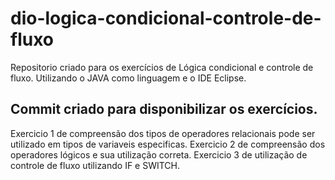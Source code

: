 # dio-logica-condicional-controle-de-fluxo
Repositorio criado para os exercícios de Lógica condicional e controle de fluxo.
Utilizando o JAVA como linguagem e o IDE Eclipse.

## Commit criado para disponibilizar os exercícios.
Exercicio 1 de compreensão dos tipos de operadores relacionais pode ser utilizado em tipos de variaveis especificas.
Exercicio 2 de compreensão dos operadores lógicos e sua utilização correta.
Exercicio 3 de utilização de controle de fluxo utilizando IF e SWITCH.
